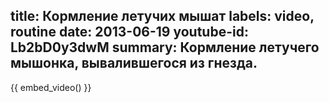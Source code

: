 title: Кормление летучих мышат
labels: video, routine
date: 2013-06-19
youtube-id: Lb2bD0y3dwM
summary: Кормление летучего мышонка, вывалившегося из гнезда.
---
{{ embed_video() }}
